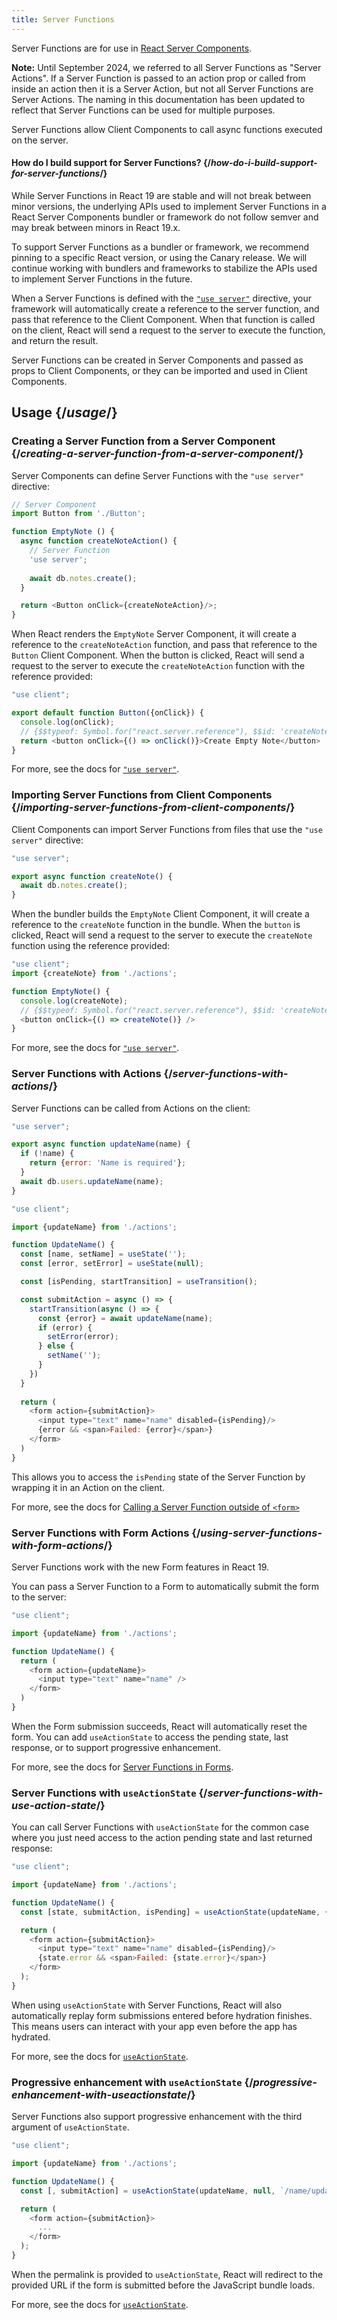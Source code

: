 ```yaml
---
title: Server Functions
---
```


<RSC>

Server Functions are for use in [React Server Components](/reference/rsc/server-components).

**Note:** Until September 2024, we referred to all Server Functions as "Server Actions". If a Server Function is passed to an action prop or called from inside an action then it is a Server Action, but not all Server Functions are Server Actions. The naming in this documentation has been updated to reflect that Server Functions can be used for multiple purposes.

</RSC>

<Intro>

Server Functions allow Client Components to call async functions executed on the server.

</Intro>

<InlineToc />

<Note>

#### How do I build support for Server Functions? {/*how-do-i-build-support-for-server-functions*/}

While Server Functions in React 19 are stable and will not break between minor versions, the underlying APIs used to implement Server Functions in a React Server Components bundler or framework do not follow semver and may break between minors in React 19.x. 

To support Server Functions as a bundler or framework, we recommend pinning to a specific React version, or using the Canary release. We will continue working with bundlers and frameworks to stabilize the APIs used to implement Server Functions in the future.

</Note>

When a Server Functions is defined with the [`"use server"`](/reference/rsc/use-server) directive, your framework will automatically create a reference to the server function, and pass that reference to the Client Component. When that function is called on the client, React will send a request to the server to execute the function, and return the result.

Server Functions can be created in Server Components and passed as props to Client Components, or they can be imported and used in Client Components.

## Usage {/*usage*/}

### Creating a Server Function from a Server Component {/*creating-a-server-function-from-a-server-component*/}

Server Components can define Server Functions with the `"use server"` directive:

```js [[2, 7, "'use server'"], [1, 5, "createNoteAction"], [1, 12, "createNoteAction"]]
// Server Component
import Button from './Button';

function EmptyNote () {
  async function createNoteAction() {
    // Server Function
    'use server';
    
    await db.notes.create();
  }

  return <Button onClick={createNoteAction}/>;
}
```

When React renders the `EmptyNote` Server Component, it will create a reference to the `createNoteAction` function, and pass that reference to the `Button` Client Component. When the button is clicked, React will send a request to the server to execute the `createNoteAction` function with the reference provided:

```js {5}
"use client";

export default function Button({onClick}) { 
  console.log(onClick); 
  // {$$typeof: Symbol.for("react.server.reference"), $$id: 'createNoteAction'}
  return <button onClick={() => onClick()}>Create Empty Note</button>
}
```

For more, see the docs for [`"use server"`](/reference/rsc/use-server).


### Importing Server Functions from Client Components {/*importing-server-functions-from-client-components*/}

Client Components can import Server Functions from files that use the `"use server"` directive:

```js [[1, 3, "createNote"]]
"use server";

export async function createNote() {
  await db.notes.create();
}

```

When the bundler builds the `EmptyNote` Client Component, it will create a reference to the `createNote` function in the bundle. When the `button` is clicked, React will send a request to the server to execute the `createNote` function using the reference provided:

```js [[1, 2, "createNote"], [1, 5, "createNote"], [1, 7, "createNote"]]
"use client";
import {createNote} from './actions';

function EmptyNote() {
  console.log(createNote);
  // {$$typeof: Symbol.for("react.server.reference"), $$id: 'createNote'}
  <button onClick={() => createNote()} />
}
```

For more, see the docs for [`"use server"`](/reference/rsc/use-server).

### Server Functions with Actions {/*server-functions-with-actions*/}

Server Functions can be called from Actions on the client:

```js [[1, 3, "updateName"]]
"use server";

export async function updateName(name) {
  if (!name) {
    return {error: 'Name is required'};
  }
  await db.users.updateName(name);
}
```

```js [[1, 3, "updateName"], [1, 13, "updateName"], [2, 11, "submitAction"],  [2, 23, "submitAction"]]
"use client";

import {updateName} from './actions';

function UpdateName() {
  const [name, setName] = useState('');
  const [error, setError] = useState(null);

  const [isPending, startTransition] = useTransition();

  const submitAction = async () => {
    startTransition(async () => {
      const {error} = await updateName(name);
      if (error) {
        setError(error);
      } else {
        setName('');
      }
    })
  }
  
  return (
    <form action={submitAction}>
      <input type="text" name="name" disabled={isPending}/>
      {error && <span>Failed: {error}</span>}
    </form>
  )
}
```

This allows you to access the `isPending` state of the Server Function by wrapping it in an Action on the client.

For more, see the docs for [Calling a Server Function outside of `<form>`](/reference/rsc/use-server#calling-a-server-function-outside-of-form)

### Server Functions with Form Actions {/*using-server-functions-with-form-actions*/}

Server Functions work with the new Form features in React 19.

You can pass a Server Function to a Form to automatically submit the form to the server:


```js [[1, 3, "updateName"], [1, 7, "updateName"]]
"use client";

import {updateName} from './actions';

function UpdateName() {
  return (
    <form action={updateName}>
      <input type="text" name="name" />
    </form>
  )
}
```

When the Form submission succeeds, React will automatically reset the form. You can add `useActionState` to access the pending state, last response, or to support progressive enhancement.

For more, see the docs for [Server Functions in Forms](/reference/rsc/use-server#server-functions-in-forms).

### Server Functions with `useActionState` {/*server-functions-with-use-action-state*/}

You can call Server Functions with `useActionState` for the common case where you just need access to the action pending state and last returned response:

```js [[1, 3, "updateName"], [1, 6, "updateName"], [2, 6, "submitAction"], [2, 9, "submitAction"]]
"use client";

import {updateName} from './actions';

function UpdateName() {
  const [state, submitAction, isPending] = useActionState(updateName, {error: null});

  return (
    <form action={submitAction}>
      <input type="text" name="name" disabled={isPending}/>
      {state.error && <span>Failed: {state.error}</span>}
    </form>
  );
}
```

When using `useActionState` with Server Functions, React will also automatically replay form submissions entered before hydration finishes. This means users can interact with your app even before the app has hydrated.

For more, see the docs for [`useActionState`](/reference/react-dom/hooks/useFormState).

### Progressive enhancement with `useActionState` {/*progressive-enhancement-with-useactionstate*/}

Server Functions also support progressive enhancement with the third argument of `useActionState`.

```js [[1, 3, "updateName"], [1, 6, "updateName"], [2, 6, "/name/update"], [3, 6, "submitAction"], [3, 9, "submitAction"]]
"use client";

import {updateName} from './actions';

function UpdateName() {
  const [, submitAction] = useActionState(updateName, null, `/name/update`);

  return (
    <form action={submitAction}>
      ...
    </form>
  );
}
```

When the <CodeStep step={2}>permalink</CodeStep> is provided to `useActionState`, React will redirect to the provided URL if the form is submitted before the JavaScript bundle loads.

For more, see the docs for [`useActionState`](/reference/react-dom/hooks/useFormState).

